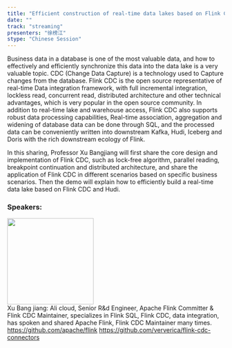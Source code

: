 ```yaml
---
title: "Efficient construction of real-time data lakes based on Flink CDC and Hudi"
date: "" 
track: "streaming"
presenters: "徐榜江"
stype: "Chinese Session"
---
```

Business data in a database is one of the most valuable data, and how to effectively and efficiently synchronize this data into the data lake is a very valuable topic.
CDC (Change Data Capture) is a technology used to Capture changes from the database. Flink CDC is the open source representative of real-time Data integration framework, with full incremental integration, lockless read, concurrent read, distributed architecture and other technical advantages, which is very popular in the open source community. In addition to real-time lake and warehouse access, Flink CDC also supports robust data processing capabilities, Real-time association, aggregation and widening of database data can be done through SQL, and the processed data can be conveniently written into downstream Kafka, Hudi, Iceberg and Doris with the rich downstream ecology of Flink.

In this sharing, Professor Xu Bangjiang will first share the core design and implementation of Flink CDC, such as lock-free algorithm, parallel reading, breakpoint continuation and distributed architecture, and share the application of Flink CDC in different scenarios based on specific business scenarios. Then the demo will explain how to efficiently build a real-time data lake based on Flink CDC and Hudi.
 ### Speakers: 
 <img src="images/speaker/1109.png" width="200" /><br>Xu Bang jiang: Ali cloud, Senior R&d Engineer, Apache Flink Committer & Flink CDC Maintainer, specializes in Flink SQL, Flink CDC, data integration, has spoken and shared Apache Flink, Flink CDC Maintainer many times.
https://github.com/apache/flink
https://github.com/ververica/flink-cdc-connectors
 